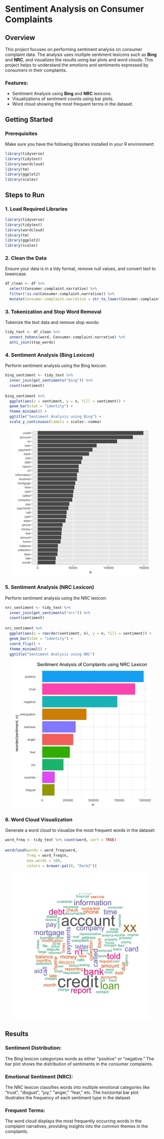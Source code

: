 # Sentiment Analysis on Consumer Complaints

## Overview
This project focuses on performing sentiment analysis on consumer complaint data. The analysis uses multiple sentiment lexicons such as **Bing** and **NRC**, and visualizes the results using bar plots and word clouds. This project helps to understand the emotions and sentiments expressed by consumers in their complaints.

### Features:
- Sentiment Analysis using **Bing** and **NRC** lexicons.
- Visualizations of sentiment counts using bar plots.
- Word cloud showing the most frequent terms in the dataset.

## Getting Started

### Prerequisites
Make sure you have the following libraries installed in your R environment:
```r
library(tidyverse)
library(tidytext)
library(wordcloud)
library(tm)
library(ggplot2)
library(scales)
```
## Steps to Run

### 1. Load Required Libraries
```r
library(tidyverse)
library(tidytext)
library(wordcloud)
library(tm)
library(ggplot2)
library(scales)
```

### 2. Clean the Data
Ensure your data is in a tidy format, remove null values, and convert text to lowercase.
```r
df_clean <- df %>% 
  select(Consumer.complaint.narrative) %>% 
  filter(!is.na(Consumer.complaint.narrative)) %>% 
  mutate(Consumer.complaint.narrative = str_to_lower(Consumer.complaint.narrative))
````
### 3. Tokenization and Stop Word Removal
Tokenize the text data and remove stop words:
```r
tidy_text <- df_clean %>% 
  unnest_tokens(word, Consumer.complaint.narrative) %>% 
  anti_join(stop_words)
```
### 4. Sentiment Analysis (Bing Lexicon)
Perform sentiment analysis using the Bing lexicon:
```r
bing_sentiment <- tidy_text %>% 
  inner_join(get_sentiments("bing")) %>% 
  count(sentiment)

bing_sentiment %>% 
  ggplot(aes(x = sentiment, y = n, fill = sentiment)) +
  geom_bar(stat = "identity") +
  theme_minimal() +
  ggtitle("Sentiment Analysis using Bing") +
  scale_y_continuous(labels = scales::comma)
```
<div align = "center">
<img src = "https://github.com/basilchattha20/data_332/blob/main/text_analysis/17a5b22b-e120-4989-96f0-ec963c60ad63.png" width = "450")>
</div>

### 5. Sentiment Analysis (NRC Lexicon)
Perform sentiment analysis using the NRC lexicon:
```r
nrc_sentiment <- tidy_text %>% 
  inner_join(get_sentiments("nrc")) %>% 
  count(sentiment)

nrc_sentiment %>% 
  ggplot(aes(x = reorder(sentiment, n), y = n, fill = sentiment)) +
  geom_bar(stat = "identity") +
  coord_flip() +
  theme_minimal() +
  ggtitle("Sentiment Analysis using NRC")
```
<div align = "center">
<img src = "https://github.com/basilchattha20/data_332/blob/main/text_analysis/de213a82-af55-4df0-83d2-5822d0294344.png" width = "450")>
</div>

### 6. Word Cloud Visualization
Generate a word cloud to visualize the most frequent words in the dataset:
```r
word_freq <- tidy_text %>% count(word, sort = TRUE)

wordcloud(words = word_freq$word, 
          freq = word_freq$n, 
          max.words = 100, 
          colors = brewer.pal(8, "Dark2"))
```
<div align = "center">
<img src = "https://github.com/basilchattha20/data_332/blob/main/text_analysis/dbc05424-3aa8-4dc6-9ab0-c72b0b72d16f.png" width = "450")>
</div>

## Results

### Sentiment Distribution:
The Bing lexicon categorizes words as either "positive" or "negative." The bar plot shows the distribution of sentiments in the consumer complaints.
### Emotional Sentiment (NRC):
The NRC lexicon classifies words into multiple emotional categories like "trust", "disgust", "joy," "anger," "fear," etc. The horizontal bar plot illustrates the frequency of each sentiment type in the dataset.
### Frequent Terms:
The word cloud displays the most frequently occurring words in the complaint narratives, providing insights into the common themes in the complaints.

